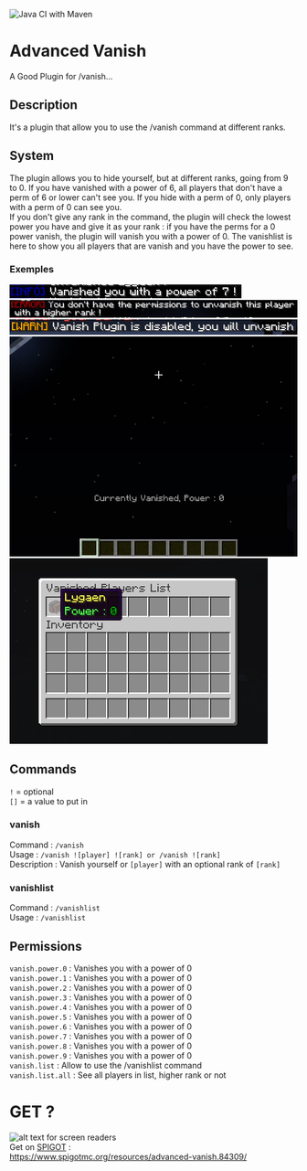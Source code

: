 ![Java CI with Maven](https://github.com/Lygaen/AdvancedVanish/workflows/Java%20CI%20with%20Maven/badge.svg?branch=master)

# Advanced Vanish
A Good Plugin for /vanish...

## Description
It's a plugin that allow you to use the /vanish command at different ranks.

## System
The plugin allows you to hide yourself, but at different ranks, going from 9 to 0. If you have vanished with a power of 6, all players that
don't have a perm of 6 or lower can't see you. If you hide with a perm of 0, only players with a perm of 0 can see you.<br>
If you don't give any rank in the command, the plugin will check the lowest power you have and give it as your rank : if you have the perms
for a 0 power vanish, the plugin will vanish you with a power of 0. The vanishlist is here to show you all players that are vanish and you
have the power to see.

### Exemples
![alt text for screen readers](https://raw.githubusercontent.com/Lygaen/AdvancedVanish/master/.github/Images/unknown.png)<br>
![alt text for screen readers](https://raw.githubusercontent.com/Lygaen/AdvancedVanish/master/.github/Images/unknown%20(1).png)<br>
![alt text for screen readers](https://raw.githubusercontent.com/Lygaen/AdvancedVanish/master/.github/Images/unknown%20(2).png)<br>
![alt text for screen readers](https://raw.githubusercontent.com/Lygaen/AdvancedVanish/master/.github/Images/unknown%20(3).png)<br>
![alt text for screen readers](https://raw.githubusercontent.com/Lygaen/AdvancedVanish/master/.github/Images/unknown%20(4).png)

## Commands
`!`  = optional<br>
`[]` = a value to put in

### vanish
Command : `/vanish`<br>
Usage : `/vanish ![player] ![rank] or /vanish ![rank]`<br>
Description : Vanish yourself or `[player]` with an optional rank of `[rank]` 

### vanishlist
Command : `/vanishlist`<br>
Usage : `/vanishlist`<br>

## Permissions

`vanish.power.0` : Vanishes you with a power of 0<br>
`vanish.power.1` : Vanishes you with a power of 0<br>
`vanish.power.2` : Vanishes you with a power of 0<br>
`vanish.power.3` : Vanishes you with a power of 0<br>
`vanish.power.4` : Vanishes you with a power of 0<br>
`vanish.power.5` : Vanishes you with a power of 0<br>
`vanish.power.6` : Vanishes you with a power of 0<br>
`vanish.power.7` : Vanishes you with a power of 0<br>
`vanish.power.8` : Vanishes you with a power of 0<br>
`vanish.power.9` : Vanishes you with a power of 0<br>
`vanish.list`    : Allow to use the /vanishlist command<br>
`vanish.list.all` : See all players in list, higher rank or not<br>

# GET ?
![alt text for screen readers](https://cloud.githubusercontent.com/assets/1636737/7921348/7fadc250-08ad-11e5-9f01-9f7e1f173a97.gif)<br>
Get on [SPIGOT](https://www.spigotmc.org/resources/advanced-vanish.84309/) :<br>
https://www.spigotmc.org/resources/advanced-vanish.84309/
